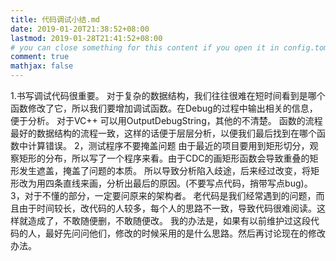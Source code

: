 ```yaml
---
title: 代码调试小结.md
date: 2019-01-20T21:38:52+08:00
lastmod: 2019-01-28T21:41:52+08:00
# you can close something for this content if you open it in config.toml.
comment: true
mathjax: false
---
```


1.书写调试代码很重要。
对于复杂的数据结构，我们往往很难在短时间看到是哪个函数修改了它，所以我们要增加调试函数。在Debug的过程中输出相关的信息，便于分析。
对于VC++ 可以用OutputDebugString，其他的不清楚。
函数的流程最好的数据结构的流程一致，这样的话便于层层分析，以便我们最后找到在哪个函数中计算错误。
2，测试程序不要掩盖问题
由于最近的项目要用到矩形切分，观察矩形的分布，所以写了一个程序来看。由于CDC的画矩形函数会导致重叠的矩形发生遮盖，掩盖了问题的本质。
所以导致分析陷入歧途，后来经过改变，将矩形改为用四条直线来画，分析出最后的原因。(不要写点代码，捎带写点bug)。
3，对于不懂的部分，一定要问原来的架构者。
老代码是我们经常遇到的问题，而且由于时间较长，改代码的人较多，每个人的思路不一致，导致代码很难阅读。这样就造成了，不敢随便删，不敢随便改。
我的办法是，如果有以前维护过这段代码的人，最好先问问他们，修改的时候采用的是什么思路。然后再讨论现在的修改办法。